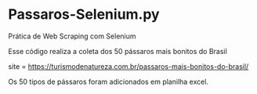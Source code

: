 # Passaros-Selenium.py
Prática de Web Scraping com Selenium 

Esse código realiza a coleta dos 50 pássaros mais bonitos do Brasil

site = https://turismodenatureza.com.br/passaros-mais-bonitos-do-brasil/

Os 50 tipos de pássaros foram adicionados em planilha excel. 
